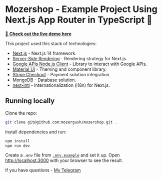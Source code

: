# Mozershop - Example Project Using Next.js App Router in TypeScript 🤠

[🚀 **Check out the live demo here**](https://mozershop.vercel.app)

This project used this stack of technologies:

- [Next.js](https://nextjs.org/) - Next.js 14 framework.
- [Server-Side Rendering](https://nextjs.org/docs/app/building-your-application/rendering) - Rendering strategy for Next.js.
- [Google APIs Node.js Client](https://www.npmjs.com/package/googleapis) - Library to interact with Google APIs.
- [Material UI](https://mui.com/) - Theming and component library.
- [Stripe Checkout](https://docs.stripe.com/payments/checkout) - Payment solution integration.
- [MongoDB](https://www.mongodb.com/) - Database solution.
- [next-intl](https://next-intl-docs.vercel.app/) - Internationalization (i18n) for Next.js.
## Running locally

Clone the repo:

```bash
git clone git@github.com:mozergush/mozershop.git .
```

Install dependencies and run:

```bash
npm install
npm run dev
```

Create a `.env` file from [`.env.example`](.env.example) and set it up. Open [http://localhost:3000](http://localhost:3000) with your browser to see the result.

If you have questions - [My Telegram](https://t.me/mozergush)